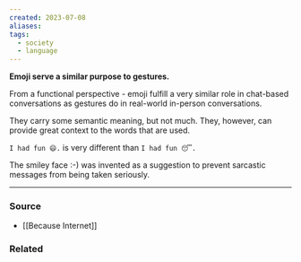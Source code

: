 ```yaml
---
created: 2023-07-08
aliases: 
tags:
  - society
  - language
---
```

**Emoji serve a similar purpose to gestures.**

From a functional perspective - emoji fulfill a very similar role in chat-based conversations as gestures do in real-world in-person conversations.

They carry some semantic meaning, but not much. They, however, can provide great context to the words that are used. 

`I had fun 😄.` is very different than `I had fun 😴.`

The smiley face :-) was invented as a suggestion to prevent sarcastic messages from being taken seriously. 

---

### Source
- [[Because Internet]]

### Related